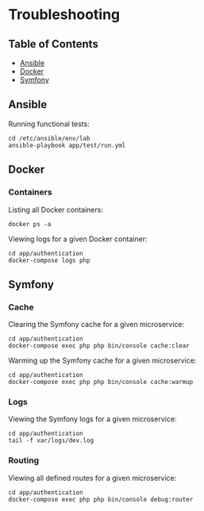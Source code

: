 # Troubleshooting

## Table of Contents

- [Ansible](#ansible)
- [Docker](#docker)
- [Symfony](#symfony)

## Ansible

Running functional tests:

```
cd /etc/ansible/env/lab
ansible-playbook app/test/run.yml
```

## Docker

### Containers

Listing all Docker containers:

```
docker ps -a
```

Viewing logs for a given Docker container:

```
cd app/authentication
docker-compose logs php
```

## Symfony

### Cache

Clearing the Symfony cache for a given microservice:

```
cd app/authentication
docker-compose exec php php bin/console cache:clear
```

Warming up the Symfony cache for a given microservice:

```
cd app/authentication
docker-compose exec php php bin/console cache:warmup
```

### Logs

Viewing the Symfony logs for a given microservice:

```
cd app/authentication
tail -f var/logs/dev.log
```

### Routing

Viewing all defined routes for a given microservice:

```
cd app/authentication
docker-compose exec php php bin/console debug:router
```
